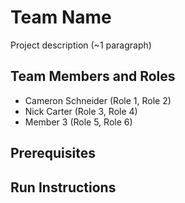 # Team Name

Project description (~1 paragraph)

## Team Members and Roles

* Cameron Schneider (Role 1, Role 2)
* Nick Carter (Role 3, Role 4)
* Member 3 (Role 5, Role 6)

## Prerequisites

## Run Instructions
